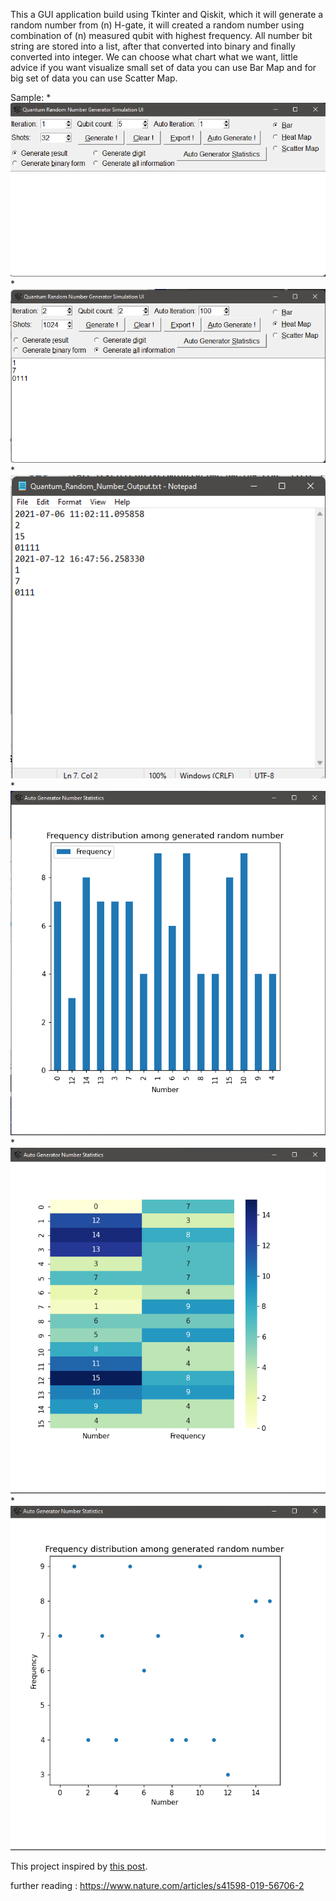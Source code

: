 This a GUI application build using Tkinter and Qiskit, which it will generate a random number from (n) H-gate,
it will created a random number using combination of (n) measured qubit with highest frequency.
All number bit string are stored into a list, after that converted into binary and finally converted into integer.
We can choose what chart what we want, little advice if you want visualize small set of data you can use Bar Map and for big set of data you can use Scatter Map.

Sample:
*![UI](img\main_app.png)
*![result](img\result_app.png)
*![export_sample](img\export_sample.png)
*![bar_chart](img\sample_bar_chart.png)
*![heatmap_chart](img\sample_heatmap_chart.png)
*![scatter_chart](img\sample_scattermap_chart.png)

This project inspired by [this post](https://blog.red-badger.com/2018/9/24/generate-true-random-numbers-with-a-quantum-computer).

further reading :
https://www.nature.com/articles/s41598-019-56706-2